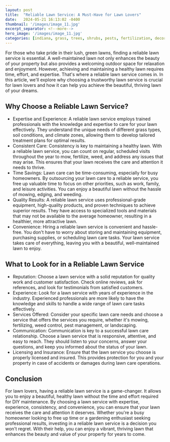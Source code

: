 ```yaml
---
layout: post
title:  "Reliable Lawn Service: A Must-Have for Lawn Lovers"
date:   2024-05-21 16:13:02 -0400
thumbnail: '/images/image_11.jpg'
excerpt_separator: <!--more-->
hero_image: '/images/image_11.jpg'
categories: [indiana, grass, trees, shrubs, pests, fertilization, decoration, curb appeal, garden, flowers, recreation]
---
```

For those who take pride in their lush, green lawns, finding a reliable lawn service is essential. <!--more-->A well-maintained lawn not only enhances the beauty of your property but also provides a welcoming outdoor space for relaxation and enjoyment. However, achieving and maintaining a healthy lawn requires time, effort, and expertise. That's where a reliable lawn service comes in. In this article, we'll explore why choosing a trustworthy lawn service is crucial for lawn lovers and how it can help you achieve the beautiful, thriving lawn of your dreams.
## Why Choose a Reliable Lawn Service?
* Expertise and Experience: A reliable lawn service employs trained professionals with the knowledge and expertise to care for your lawn effectively. They understand the unique needs of different grass types, soil conditions, and climate zones, allowing them to develop tailored treatment plans for optimal results.
* Consistent Care: Consistency is key to maintaining a healthy lawn. With a reliable lawn service, you can count on regular, scheduled visits throughout the year to mow, fertilize, weed, and address any issues that may arise. This ensures that your lawn receives the care and attention it needs to thrive.
* Time Savings: Lawn care can be time-consuming, especially for busy homeowners. By outsourcing your lawn care to a reliable service, you free up valuable time to focus on other priorities, such as work, family, and leisure activities. You can enjoy a beautiful lawn without the hassle of mowing, edging, and weeding.
* Quality Results: A reliable lawn service uses professional-grade equipment, high-quality products, and proven techniques to achieve superior results. They have access to specialized tools and materials that may not be available to the average homeowner, resulting in a healthier, more attractive lawn.
* Convenience: Hiring a reliable lawn service is convenient and hassle-free. You don't have to worry about storing and maintaining equipment, purchasing supplies, or scheduling lawn care tasks. Your lawn service takes care of everything, leaving you with a beautiful, well-maintained lawn to enjoy.

## What to Look for in a Reliable Lawn Service
* Reputation: Choose a lawn service with a solid reputation for quality work and customer satisfaction. Check online reviews, ask for references, and look for testimonials from satisfied customers.
* Experience: Look for a lawn service with years of experience in the industry. Experienced professionals are more likely to have the knowledge and skills to handle a wide range of lawn care tasks effectively.
* Services Offered: Consider your specific lawn care needs and choose a service that offers the services you require, whether it's mowing, fertilizing, weed control, pest management, or landscaping.
* Communication: Communication is key to a successful lawn care relationship. Choose a lawn service that is responsive, attentive, and easy to reach. They should listen to your concerns, answer your questions, and keep you informed about the status of your lawn.
* Licensing and Insurance: Ensure that the lawn service you choose is properly licensed and insured. This provides protection for you and your property in case of accidents or damages during lawn care operations.

## Conclusion
For lawn lovers, having a reliable lawn service is a game-changer. It allows you to enjoy a beautiful, healthy lawn without the time and effort required for DIY maintenance. By choosing a lawn service with expertise, experience, consistency, and convenience, you can ensure that your lawn receives the care and attention it deserves. Whether you're a busy homeowner looking to free up time or a gardening enthusiast seeking professional results, investing in a reliable lawn service is a decision you won't regret. With their help, you can enjoy a vibrant, thriving lawn that enhances the beauty and value of your property for years to come.
